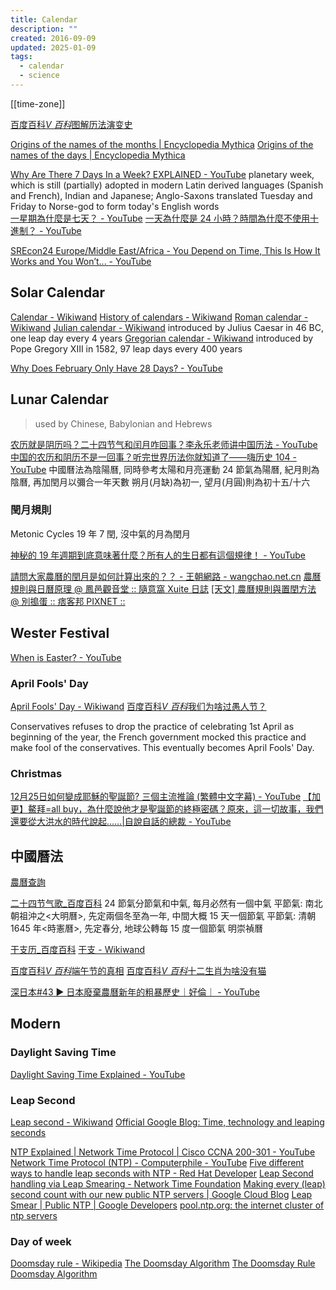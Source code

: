 ```yaml
---
title: Calendar
description: ""
created: 2016-09-09
updated: 2025-01-09
tags:
  - calendar
  - science
---
```


[[time-zone]]

[百度百科*V 百科*图解历法演变史](https://baike.baidu.com/vbaike/图解历法演变史/20469)

[Origins of the names of the months | Encyclopedia Mythica](https://pantheon.org/miscellaneous/origin_names_months.php)
[Origins of the names of the days | Encyclopedia Mythica](https://pantheon.org/miscellaneous/origin_names_days.php)

[Why Are There 7 Days In a Week? EXPLAINED - YouTube](https://www.youtube.com/watch?v=vpRd52dXHlQ) planetary week, which is still (partially) adopted in modern Latin derived languages (Spanish and French), Indian and Japanese; Anglo-Saxons translated Tuesday and Friday to Norse-god to form today's English words  
[一星期為什麼是七天？ - YouTube](https://www.youtube.com/watch?v=76vXmYSb17s)
[一天為什麼是 24 小時？時間為什麼不使用十進制？ - YouTube](https://www.youtube.com/watch?v=dFQwN3Udg8c)

[SREcon24 Europe/Middle East/Africa - You Depend on Time, This Is How It Works and You Won’t... - YouTube](https://www.youtube.com/watch?v=v20tVtQUUTk&t=1s)

## Solar Calendar

[Calendar - Wikiwand](http://www.wikiwand.com/en/Calendar)
[History of calendars - Wikiwand](http://www.wikiwand.com/en/History_of_calendars)
[Roman calendar - Wikiwand](http://www.wikiwand.com/en/Roman_calendar)
[Julian calendar - Wikiwand](http://www.wikiwand.com/`en/Julian_calendar) introduced by Julius Caesar in 46 BC, one leap day every 4 years
[Gregorian calendar - Wikiwand](http://www.wikiwand.com/en/Gregorian_calendar) introduced by Pope Gregory XIII in 1582, 97 leap days every 400 years

[Why Does February Only Have 28 Days? - YouTube](https://www.youtube.com/watch?v=AgKaHTh-_Gs)

## Lunar Calendar

> used by Chinese, Babylonian and Hebrews

[农历就是阴历吗？二十四节气和闰月咋回事？李永乐老师讲中国历法 - YouTube](https://www.youtube.com/watch?v=qXFeQmb2gU8)
[中国的农历和阴历不是一回事？听完世界历法你就知道了——嗨历史 104 - YouTube](https://www.youtube.com/watch?v=vTrkfQJpFIU)
中國曆法為陰陽曆, 同時參考太陽和月亮運動
24 節氣為陽曆, 紀月則為陰曆, 再加閏月以彌合一年天數
朔月(月缺)為初一, 望月(月圓)則為初十五/十六

### 閏月規則

Metonic Cycles
19 年 7 閏, 沒中氣的月為閏月

[神秘的 19 年週期到底意味著什麼？所有人的生日都有這個規律！ - YouTube](https://www.youtube.com/watch?v=mG-WOlXbCCg)

[請問大家農曆的閏月是如何計算出來的？？ - 王朝網路 - wangchao.net.cn](http://tc.wangchao.net.cn/xinxi/detail_2194105.html)
[農曆規則與日曆原理 @ 鳳邑觀音堂 :: 隨意窩 Xuite 日誌](http://blog.xuite.net/guan_in/git/146470415-農曆規則與日曆原理)
[[天文] 農曆規則與置閏方法 @ 別搗蛋 :: 痞客邦 PIXNET ::](http://wywu.pixnet.net/blog/post/27213080-[天文]-農曆規則與置閏方法)

## Wester Festival

[When is Easter? - YouTube](https://www.youtube.com/watch?v=awhGbKH3mGk)

### April Fools' Day

[April Fools' Day - Wikiwand](https://www.wikiwand.com/en/April_Fools'_Day)
[百度百科*V 百科*我们为啥过愚人节？](https://baike.baidu.com/vbaike/我们为啥过愚人节？/21099)

Conservatives refuses to drop the practice of celebrating 1st April as beginning of the year, the French government mocked this practice and make fool of the conservatives. This eventually becomes April Fools' Day.

### Christmas

[12月25日如何變成耶穌的聖誕節? 三個主流推論 (繁體中文字幕) - YouTube](https://www.youtube.com/watch?v=EVn_EbeKj_U)
[【加更】鰲拜=all buy，為什麼說他才是聖誕節的終極密碼？原來，這一切故事，我們還要從大洪水的時代說起……|自說自話的總裁 - YouTube](https://www.youtube.com/watch?v=i7pN26c0Xt8)

## 中國曆法

[農曆查詢](http://www.nongli.info/)

[二十四节气歌\_百度百科](https://baike.baidu.com/item/%E4%BA%8C%E5%8D%81%E5%9B%9B%E8%8A%82%E6%B0%94%E6%AD%8C)
24 節氣分節氣和中氣, 每月必然有一個中氣
平節氣: 南北朝祖沖之<大明曆>, 先定兩個冬至為一年, 中間大概 15 天一個節氣
平節氣: 清朝 1645 年<時憲曆>, 先定春分, 地球公轉每 15 度一個節氣
明崇禎曆

[干支历\_百度百科](https://baike.baidu.com/item/干支历)
[干支 - Wikiwand](https://www.wikiwand.com/zh/干支)

[百度百科*V 百科*端午节的真相](https://baike.baidu.com/vbaike/端午节的真相/22435)
[百度百科*V 百科*十二生肖为啥没有猫](https://baike.baidu.com/vbaike/十二生肖为啥没有猫/22544)

[深日本#43 ▶ 日本廢棄農曆新年的粗暴歷史｜好倫｜ - YouTube](https://www.youtube.com/watch?v=3U21EjeeqPg)

## Modern

### Daylight Saving Time

[Daylight Saving Time Explained - YouTube](https://www.youtube.com/watch?v=84aWtseb2-4)

### Leap Second

[Leap second - Wikiwand](https://www.wikiwand.com/en/Leap_second)
[Official Google Blog: Time, technology and leaping seconds](https://googleblog.blogspot.com/2011/09/time-technology-and-leaping-seconds.html)

[NTP Explained | Network Time Protocol | Cisco CCNA 200-301 - YouTube](https://www.youtube.com/watch?v=oCtkwEjhyD4)
[Network Time Protocol (NTP) - Computerphile - YouTube](https://www.youtube.com/watch?v=BAo5C2qbLq8)
[Five different ways to handle leap seconds with NTP - Red Hat Developer](https://developers.redhat.com/blog/2015/06/01/five-different-ways-handle-leap-seconds-ntp/)
[Leap Second handling via Leap Smearing - Network Time Foundation](https://www.nwtime.org/leap-second-leap-smearing/)
[Making every (leap) second count with our new public NTP servers | Google Cloud Blog](https://cloud.google.com/blog/products/gcp/making-every-leap-second-count-with-our-new-public-ntp-servers)
[Leap Smear | Public NTP | Google Developers](https://developers.google.com/time/smear)
[pool.ntp.org: the internet cluster of ntp servers](https://www.ntppool.org/en/)

### Day of week

[Doomsday rule - Wikipedia](https://en.m.wikipedia.org/wiki/Doomsday_rule)
[The Doomsday Algorithm](https://www.timeanddate.com/date/doomsday-weekday.html)
[The Doomsday Rule](https://www.timeanddate.com/date/doomsday-rule.html)
[Doomsday Algorithm](https://www.rudy.ca/doomsday.html)
